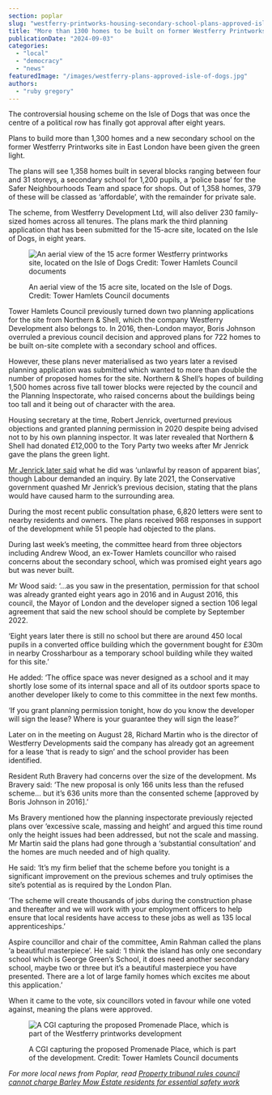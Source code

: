 ```yaml
---
section: poplar
slug: "westferry-printworks-housing-secondary-school-plans-approved-isle-of-dogs"
title: "More than 1300 homes to be built on former Westferry Printworks site on Isle of Dogs"
publicationDate: "2024-09-03"
categories: 
  - "local"
  - "democracy"
  - "news"
featuredImage: "/images/westferry-plans-approved-isle-of-dogs.jpg"
authors: 
  - "ruby gregory"
---
```


The controversial housing scheme on the Isle of Dogs that was once the centre of a political row has finally got approval after eight years.

Plans to build more than 1,300 homes and a new secondary school on the former Westferry Printworks site in East London have been given the green light.

The plans will see 1,358 homes built in several blocks ranging between four and 31 storeys, a secondary school for 1,200 pupils, a ‘police base’ for the Safer Neighbourhoods Team and space for shops. Out of 1,358 homes, 379 of these will be classed as ‘affordable’, with the remainder for private sale.

The scheme, from Westferry Development Ltd, will also deliver 230 family-sized homes across all tenures. The plans mark the third planning application that has been submitted for the 15-acre site, located on the Isle of Dogs, in eight years.

<figure>

![An aerial view of the 15 acre former Westferry printworks site, located on the Isle of Dogs Credit: Tower Hamlets Council documents](/images/aerial-view-of-site-westferry-isle-of-dogs-1024x495.jpg)

<figcaption>

An aerial view of the 15 acre site, located on the Isle of Dogs. Credit: Tower Hamlets Council documents

</figcaption>

</figure>

Tower Hamlets Council previously turned down two planning applications for the site from Northern & Shell, which the company Westferry Development also belongs to. In 2016, then-London mayor, Boris Johnson overruled a previous council decision and approved plans for 722 homes to be built on-site complete with a secondary school and offices.

However, these plans never materialised as two years later a revised planning application was submitted which wanted to more than double the number of proposed homes for the site. Northern & Shell’s hopes of building 1,500 homes across five tall tower blocks were rejected by the council and the Planning Inspectorate, who raised concerns about the buildings being too tall and it being out of character with the area.

Housing secretary at the time, Robert Jenrick, overturned previous objections and granted planning permission in 2020 despite being advised not to by his own planning inspector. It was later revealed that Northern & Shell had donated £12,000 to the Tory Party two weeks after Mr Jenrick gave the plans the green light.

[Mr Jenrick later said](https://www.bbc.co.uk/news/uk-politics-53056102) what he did was ‘unlawful by reason of apparent bias’, though Labour demanded an inquiry. By late 2021, the Conservative government quashed Mr Jenrick’s previous decision, stating that the plans would have caused harm to the surrounding area.

During the most recent public consultation phase, 6,820 letters were sent to nearby residents and owners. The plans received 968 responses in support of the development while 51 people had objected to the plans.

During last week’s meeting, the committee heard from three objectors including Andrew Wood, an ex-Tower Hamlets councillor who raised concerns about the secondary school, which was promised eight years ago but was never built.

Mr Wood said: ‘…as you saw in the presentation, permission for that school was already granted eight years ago in 2016 and in August 2016, this council, the Mayor of London and the developer signed a section 106 legal agreement that said the new school should be complete by September 2022.

‘Eight years later there is still no school but there are around 450 local pupils in a converted office building which the government bought for £30m in nearby Crossharbour as a temporary school building while they waited for this site.’

He added: ‘The office space was never designed as a school and it may shortly lose some of its internal space and all of its outdoor sports space to another developer likely to come to this committee in the next few months.

‘If you grant planning permission tonight, how do you know the developer will sign the lease? Where is your guarantee they will sign the lease?’

Later on in the meeting on August 28, Richard Martin who is the director of Westferry Developments said the company has already got an agreement for a lease ‘that is ready to sign’ and the school provider has been identified.

Resident Ruth Bravery had concerns over the size of the development. Ms Bravery said: ‘The new proposal is only 166 units less than the refused scheme… but it’s 636 units more than the consented scheme \[approved by Boris Johnson in 2016\].’

Ms Bravery mentioned how the planning inspectorate previously rejected plans over ‘excessive scale, massing and height’ and argued this time round only the height issues had been addressed, but not the scale and massing. Mr Martin said the plans had gone through a ‘substantial consultation’ and the homes are much needed and of high quality.

He said: ‘It’s my firm belief that the scheme before you tonight is a significant improvement on the previous schemes and truly optimises the site’s potential as is required by the London Plan.

‘The scheme will create thousands of jobs during the construction phase and thereafter and we will work with your employment officers to help ensure that local residents have access to these jobs as well as 135 local apprenticeships.’

Aspire councillor and chair of the committee, Amin Rahman called the plans ‘a beautiful masterpiece’. He said: ‘I think the island has only one secondary school which is George Green’s School, it does need another secondary school, maybe two or three but it’s a beautiful masterpiece you have presented. There are a lot of large family homes which excites me about this application.’

When it came to the vote, six councillors voted in favour while one voted against, meaning the plans were approved.

<figure>

![A CGI capturing the proposed Promenade Place, which is part of the Westferry printworks development](/images/westferry-plans-approved-isle-of-dogs-1024x683.jpg)

<figcaption>

A CGI capturing the proposed Promenade Place, which is part of the development. Credit: Tower Hamlets Council documents

</figcaption>

</figure>

_For more local news from Poplar, read_ [_Property tribunal rules council cannot charge Barley Mow Estate residents for essential safety work_](https://poplarlondon.co.uk/property-tribunal-rules-council-cannot-charge-barley-mow-estate-residents-for-essential-safety-work/)

